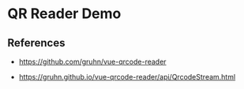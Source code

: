 # QR Reader Demo
## References

- https://github.com/gruhn/vue-qrcode-reader

- https://gruhn.github.io/vue-qrcode-reader/api/QrcodeStream.html